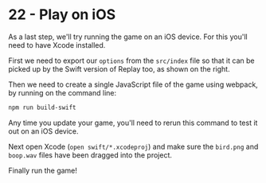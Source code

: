 # 22 - Play on iOS

As a last step, we'll try running the game on an iOS device. For this you'll need to have Xcode installed.

First we need to export our `options` from the `src/index` file so that it can be picked up by the Swift version of Replay too, as shown on the right.

Then we need to create a single JavaScript file of the game using webpack, by running on the command line:

```bash
npm run build-swift
```

Any time you update your game, you'll need to rerun this command to test it out on an iOS device.

Next open Xcode (`open swift/*.xcodeproj`) and make sure the `bird.png` and `boop.wav` files have been dragged into the project.

Finally run the game!

